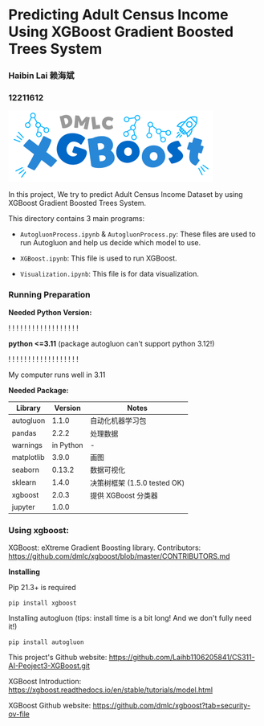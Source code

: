 # Predicting Adult Census Income Using XGBoost Gradient Boosted Trees System
### Haibin Lai 赖海斌
### 12211612

<i class="fab fa-python"></i>

![img.png](Img/XGBoost1.png)

In this project, We try to predict Adult Census Income Dataset by using XGBoost Gradient Boosted Trees System.


This directory contains 3 main programs:

* `AutogluonProcess.ipynb` & `AutogluonProcess.py`: These files are used to run Autogluon and help us decide which model to use.

* `XGBoost.ipynb`: This file is used to run XGBoost.

* `Visualization.ipynb`: This file is for data visualization.


### Running Preparation
**Needed Python Version:**

 ! ! ! ! ! ! ! ! ! ! ! ! ! ! ! ! ! !

**python <=3.11**
(package autogluon can't support python 3.12!) 

 ! ! ! ! ! ! ! ! ! ! ! ! ! ! ! ! ! !

My computer runs well in 3.11


**Needed Package:**

| Library    | Version   | Notes                   |
|------------|-----------|-------------------------|
| autogluon  | 1.1.0     | 自动化机器学习包                |
| pandas     | 2.2.2     | 处理数据                    |
| warnings   | in Python | -                       |
| matplotlib | 3.9.0     | 画图                      |
| seaborn    | 0.13.2    | 数据可视化                   |
| sklearn    | 1.4.0     | 决策树框架 (1.5.0 tested OK) |
| xgboost    | 2.0.3     | 提供 XGBoost 分类器          |
| jupyter    | 1.0.0     |                         |



### Using xgboost:
XGBoost: eXtreme Gradient Boosting library.
Contributors: https://github.com/dmlc/xgboost/blob/master/CONTRIBUTORS.md 

**Installing**

Pip 21.3+ is required

```commandline
pip install xgboost
```

Installing autogluon (tips: install time is a bit long! And we don't fully need it!)
```commandline
pip install autogluon
```

This project's Github website:
https://github.com/Laihb1106205841/CS311-AI-Peoject3-XGBoost.git

XGBoost Introduction:
https://xgboost.readthedocs.io/en/stable/tutorials/model.html

XGBoost Github website:
https://github.com/dmlc/xgboost?tab=security-ov-file
